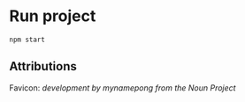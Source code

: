 # Run project

```shell
npm start
```

## Attributions
Favicon: *development by mynamepong from the Noun Project*
